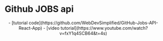 # Github JOBS api

<div align="center">
- [tutorial code](https://github.com/WebDevSimplified/GitHub-Jobs-API-React-App)  
- [video tutorial](https://www.youtube.com/watch?v=fxY1q4SCB64&t=4s)
</div>

